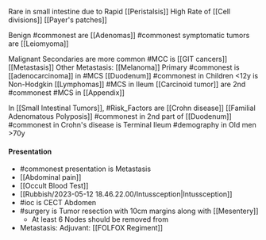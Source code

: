 Rare in small intestine due to 
	Rapid [[Peristalsis]]
	High Rate of [[Cell divisions]]
	[[Payer's patches]]

Benign
	#commonest are [[Adenomas]]
	#commonest symptomatic tumors are [[Leiomyoma]]

Malignant
	Secondaries are more common
		#MCC is [[GIT cancers]] [[Metastasis]] 
		Other Metastasis: [[Melanoma]] 
	Primary
		#commonest is [[adenocarcinoma]] in #MCS [[Duodenum]]
		#commonest in Children <12y is Non-Hodgkin [[Lymphomas]] #MCS in Ileum
		[[Carcinoid tumor]] are 2nd #commonest #MCS in [[Appendix]] 


In [[Small Intestinal Tumors]], #Risk_Factors are
	[[Crohn disease]]
	[[Familial Adenomatous Polyposis]]
#commonest in 2nd part of [[Duodenum]]
#commonest in Crohn's disease is Terminal Ileum
#demography in Old men >70y

#### Presentation
- #commonest presentation is Metastasis
- [[Abdominal pain]]
- [[Occult Blood Test]]
- [[Rubbish/2023-05-12 18.46.22.00/Intussception|Intussception]]
- #ioc is CECT Abdomen
- #surgery is Tumor resection with 10cm margins along with [[Mesentery]]
	- At least 6 Nodes should be removed from
- Metastasis: Adjuvant: [[FOLFOX Regiment]]

